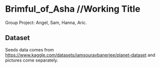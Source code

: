 # Brimful_of_Asha //Working Title
Group Project: Angel, Sam, Hanna, Aric.

## Dataset
Seeds data comes from https://www.kaggle.com/datasets/iamsouravbanerjee/planet-dataset and pictures come separately.